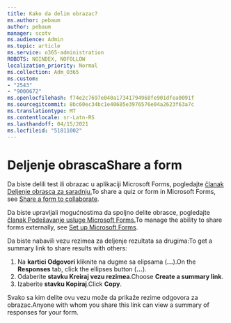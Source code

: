 ```yaml
---
title: Kako da delim obrazac?
ms.author: pebaum
author: pebaum
manager: scotv
ms.audience: Admin
ms.topic: article
ms.service: o365-administration
ROBOTS: NOINDEX, NOFOLLOW
localization_priority: Normal
ms.collection: Adm_O365
ms.custom:
- "2543"
- "9000672"
ms.openlocfilehash: f74e2c7697e040a17341794968fe901dfea0091f
ms.sourcegitcommit: 8bc60ec34bc1e40685e3976576e04a2623f63a7c
ms.translationtype: MT
ms.contentlocale: sr-Latn-RS
ms.lasthandoff: 04/15/2021
ms.locfileid: "51811002"
---
```

# <a name="share-a-form"></a><span data-ttu-id="d3053-102">Deljenje obrasca</span><span class="sxs-lookup"><span data-stu-id="d3053-102">Share a form</span></span>

<span data-ttu-id="d3053-103">Da biste delili test ili obrazac u aplikaciji Microsoft Forms, pogledajte [članak Deljenje obrasca za saradnju.](https://support.office.com/article/Share-a-form-to-collaborate-d5bb5cf0-8401-4c15-bb8c-8e108cd7e69b)</span><span class="sxs-lookup"><span data-stu-id="d3053-103">To share a quiz or form in Microsoft Forms, see [Share a form to collaborate](https://support.office.com/article/Share-a-form-to-collaborate-d5bb5cf0-8401-4c15-bb8c-8e108cd7e69b).</span></span>

<span data-ttu-id="d3053-104">Da biste upravljali mogućnostima da spoljno delite obrasce, pogledajte [članak Podešavanje usluge Microsoft Forms.](https://support.office.com/article/set-up-microsoft-forms-cc52287a-4550-464d-9a1b-457bf9df2240)</span><span class="sxs-lookup"><span data-stu-id="d3053-104">To manage the ability to share forms externally, see [Set up Microsoft Forms](https://support.office.com/article/set-up-microsoft-forms-cc52287a-4550-464d-9a1b-457bf9df2240).</span></span> 

<span data-ttu-id="d3053-105">Da biste nabavili vezu rezimea za deljenje rezultata sa drugima:</span><span class="sxs-lookup"><span data-stu-id="d3053-105">To get a summary link to share results with others:</span></span>

1. <span data-ttu-id="d3053-106">Na **kartici Odgovori** kliknite na dugme sa elipsama (**...**).</span><span class="sxs-lookup"><span data-stu-id="d3053-106">On the **Responses** tab, click the ellipses button (**...**).</span></span>
3. <span data-ttu-id="d3053-107">Odaberite **stavku Kreiraj vezu rezimea**.</span><span class="sxs-lookup"><span data-stu-id="d3053-107">Choose **Create a summary link**.</span></span>
4. <span data-ttu-id="d3053-108">Izaberite **stavku Kopiraj**.</span><span class="sxs-lookup"><span data-stu-id="d3053-108">Click **Copy**.</span></span>

<span data-ttu-id="d3053-109">Svako sa kim delite ovu vezu može da prikaže rezime odgovora za obrazac.</span><span class="sxs-lookup"><span data-stu-id="d3053-109">Anyone with whom you share this link can view a summary of responses for your form.</span></span>